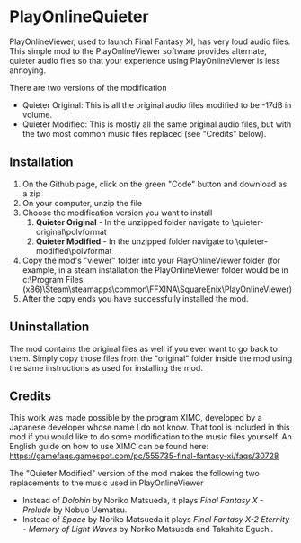 # PlayOnlineQuieter
PlayOnlineViewer, used to launch Final Fantasy XI, has very loud audio files.
This simple mod to the PlayOnlineViewer software provides alternate, quieter
audio files so that your experience using PlayOnlineViewer is less annoying.

There are two versions of the modification
*	Quieter Original: This is all the original audio files modified to be -17dB
	in volume.
*	Quieter Modified: This is mostly all the same original audio files, but with
	the two most common music files replaced (see "Credits" below).

## Installation 
1.	On the Github page, click on the green "Code" button and download as a zip
2.	On your computer, unzip the file
3.	Choose the modification version you want to install
	1. **Quieter Original** - In the unzipped folder navigate to \quieter-original\polvformat
	2. **Quieter Modified** - In the unzipped folder navigate to \quieter-modified\polvformat
4.	Copy the mod's "viewer" folder into your PlayOnlineViewer folder (for
	example, in a steam installation the PlayOnlineViewer folder would be in
	c:\Program Files (x86)\Steam\steamapps\common\FFXINA\SquareEnix\PlayOnlineViewer)
5.	After the copy ends you have successfully installed the mod.

## Uninstallation
The mod contains the original files as well if you ever want to go back to them.
Simply copy those files from the "original" folder inside the mod using the same
instructions as used for installing the mod.

## Credits
This work was made possible by the program XIMC, developed by a Japanese
developer whose name I do not know. That tool is included in this mod if you
would like to do some modification to the music files yourself. An English guide
on how to use XIMC can be found here: https://gamefaqs.gamespot.com/pc/555735-final-fantasy-xi/faqs/30728

The "Quieter Modified" version of the mod makes the following two replacements
to the music used in PlayOnlineViewer
*	Instead of *Dolphin* by Noriko Matsueda, it plays *Final Fantasy X - Prelude*
	by Nobuo Uematsu.
*	Instead of *Space* by Noriko Matsueda it plays *Final Fantasy X-2 Eternity -
	Memory of Light Waves* by Noriko Matsueda and Takahito Eguchi.
